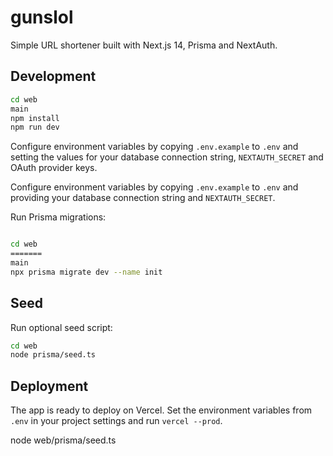 # gunslol

Simple URL shortener built with Next.js 14, Prisma and NextAuth.

## Development

```bash
cd web
main
npm install
npm run dev
```

Configure environment variables by copying `.env.example` to `.env` and setting the values for your database connection string, `NEXTAUTH_SECRET` and OAuth provider keys.

Configure environment variables by copying `.env.example` to `.env` and providing your database connection string and `NEXTAUTH_SECRET`.

Run Prisma migrations:

```bash

cd web
=======
main
npx prisma migrate dev --name init
```

## Seed

Run optional seed script:

```bash
cd web
node prisma/seed.ts
```

## Deployment

The app is ready to deploy on Vercel. Set the environment variables from `.env` in your project settings and run `vercel --prod`.

node web/prisma/seed.ts


